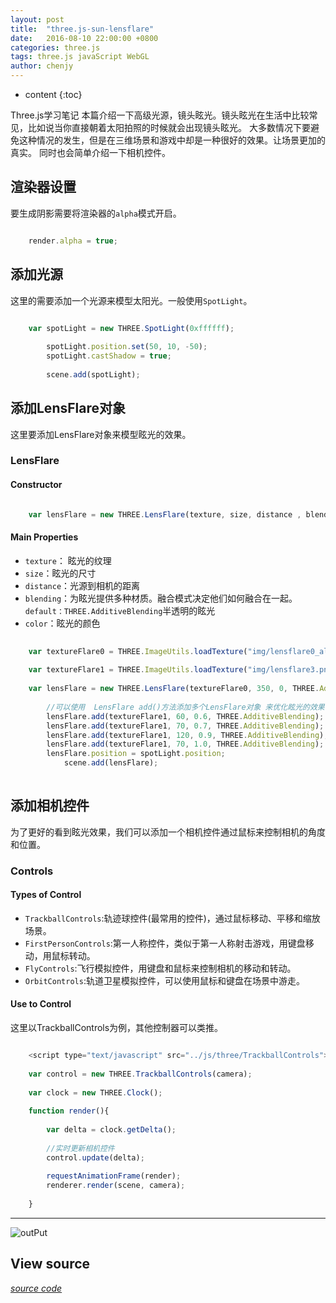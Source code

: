 ```yaml
---
layout: post
title:  "three.js-sun-lensflare"
date:   2016-08-10 22:00:00 +0800
categories: three.js
tags: three.js javaScript WebGL
author: chenjy
---
```


* content
{:toc}

Three.js学习笔记 本篇介绍一下高级光源，镜头眩光。镜头眩光在生活中比较常见，比如说当你直接朝着太阳拍照的时候就会出现镜头眩光。
大多数情况下要避免这种情况的发生，但是在三维场景和游戏中却是一种很好的效果。让场景更加的真实。
同时也会简单介绍一下相机控件。



## 渲染器设置

要生成阴影需要将渲染器的`alpha`模式开启。

```js

    render.alpha = true;

```


## 添加光源

这里的需要添加一个光源来模型太阳光。一般使用`SpotLight`。

```js

    var spotLight = new THREE.SpotLight(0xffffff);  
    
        spotLight.position.set(50, 10, -50);  
        spotLight.castShadow = true; 
        
        scene.add(spotLight);  

```

## 添加LensFlare对象

这里要添加LensFlare对象来模型眩光的效果。

### LensFlare

#### Constructor

```js

    var lensFlare = new THREE.LensFlare(texture, size, distance , blending, color);  

```

#### Main Properties

* `texture`： 眩光的纹理 
* `size`：眩光的尺寸 
* `distance`：光源到相机的距离
* `blending`：为眩光提供多种材质。融合模式决定他们如何融合在一起。`default：THREE.AdditiveBlending`半透明的眩光
* `color`：眩光的颜色


```js
 
    var textureFlare0 = THREE.ImageUtils.loadTexture("img/lensflare0_alpha.png"); 
     
    var textureFlare1 = THREE.ImageUtils.loadTexture("img/lensflare3.png");  
    
    var lensFlare = new THREE.LensFlare(textureFlare0, 350, 0, THREE.AdditiveBlending, new THREE.Color(0xffffff));
    
        //可以使用  LensFlare add()方法添加多个LensFlare对象 来优化眩光的效果
        lensFlare.add(textureFlare1, 60, 0.6, THREE.AdditiveBlending);  
        lensFlare.add(textureFlare1, 70, 0.7, THREE.AdditiveBlending);  
        lensFlare.add(textureFlare1, 120, 0.9, THREE.AdditiveBlending);  
        lensFlare.add(textureFlare1, 70, 1.0, THREE.AdditiveBlending);  
        lensFlare.position = spotLight.position;  
            scene.add(lensFlare);  
 
```
 
## 添加相机控件
为了更好的看到眩光效果，我们可以添加一个相机控件通过鼠标来控制相机的角度和位置。
 
### Controls

#### Types of Control

* `TrackballControls`:轨迹球控件(最常用的控件)，通过鼠标移动、平移和缩放场景。
* `FirstPersonControls`:第一人称控件，类似于第一人称射击游戏，用键盘移动，用鼠标转动。  
* `FlyControls`:飞行模拟控件，用键盘和鼠标来控制相机的移动和转动。 
* `OrbitControls`:轨道卫星模拟控件，可以使用鼠标和键盘在场景中游走。

#### Use to Control

这里以TrackballControls为例，其他控制器可以类推。

```js

    <script type="text/javascript" src="../js/three/TrackballControls"></script>
    
    var control = new THREE.TrackballControls(camera);
    
    var clock = new THREE.Clock();
    
    function render(){
        
        var delta = clock.getDelta();
        
        //实时更新相机控件
        control.update(delta);
        
        requestAnimationFrame(render);
		renderer.render(scene, camera);
    
    }


```

 ***
![outPut](http://ww3.sinaimg.cn/mw690/c584f169gw1f6ppjjv9o7j20c00c1t8w.jpg)
 
## View source
 
 *[source code](https://github.com/Chenjy1225/Chenjy1225.github.io/blob/master/source/three-sun-lensflare.html)*
